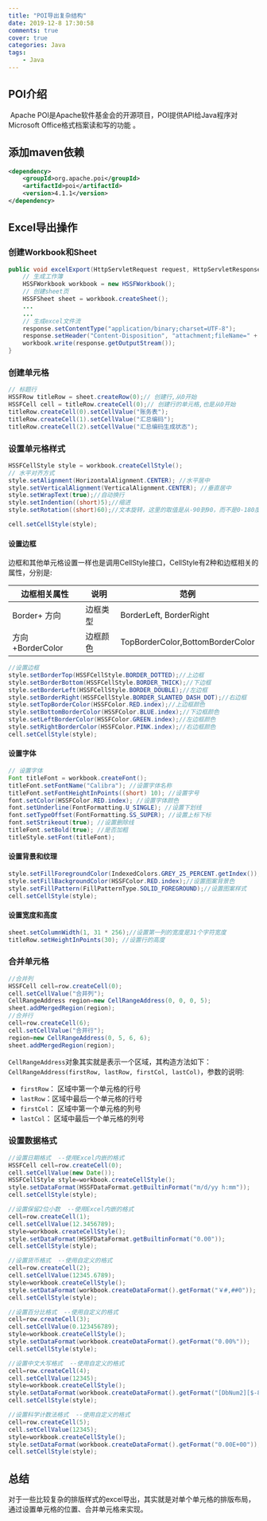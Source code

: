 ```yaml
---
title: "POI导出复杂结构"
date: 2019-12-8 17:30:58
comments: true
cover: true
categories: Java
tags:
	- Java
---
```


## POI介绍

​     Apache POI是Apache软件基金会的开源项目，POI提供API给Java程序对Microsoft Office格式档案读和写的功能 。

## 添加maven依赖

```xml
<dependency>
    <groupId>org.apache.poi</groupId>
    <artifactId>poi</artifactId>
    <version>4.1.1</version>
</dependency>
```

## Excel导出操作

 ### **创建Workbook和Sheet**

```java
public void excelExport(HttpServletRequest request, HttpServletResponse response) {
    // 生成工作簿
    HSSFWorkbook workbook = new HSSFWorkbook();
    // 创建sheet页
    HSSFSheet sheet = workbook.createSheet();
    ...
    ...
    // 生成excel文件流
    response.setContentType("application/binary;charset=UTF-8");
    response.setHeader("Content-Disposition", "attachment;fileName=" + URLEncoder.encode("账务明细导出" + ".xls", "UTF-8"));
    workbook.write(response.getOutputStream());
}
```

<!-- more -->

### **创建单元格**

```java
// 标题行
HSSFRow titleRow = sheet.createRow(0);// 创建行,从0开始
HSSFCell cell = titleRow.createCell(0);// 创建行的单元格,也是从0开始
titleRow.createCell(0).setCellValue("账务表");
titleRow.createCell(1).setCellValue("汇总编码");
titleRow.createCell(2).setCellValue("汇总编码生成状态");
```

### **设置单元格样式**

```java
HSSFCellStyle style = workbook.createCellStyle();
// 水平对齐方式
style.setAlignment(HorizontalAlignment.CENTER); //水平居中
style.setVerticalAlignment(VerticalAlignment.CENTER); //垂直居中
style.setWrapText(true);//自动换行
style.setIndention((short)5);//缩进
style.setRotation((short)60);//文本旋转，这里的取值是从-90到90，而不是0-180度

cell.setCellStyle(style);
```

#### 设置边框

​    边框和其他单元格设置一样也是调用CellStyle接口，CellStyle有2种和边框相关的属性，分别是:

| 边框相关属性      | 说明     | 范例                             |
| ----------------- | -------- | -------------------------------- |
| Border+ 方向      | 边框类型 | BorderLeft, BorderRight          |
| 方向 +BorderColor | 边框颜色 | TopBorderColor,BottomBorderColor |

```java
//设置边框
style.setBorderTop(HSSFCellStyle.BORDER_DOTTED);//上边框
style.setBorderBottom(HSSFCellStyle.BORDER_THICK);//下边框
style.setBorderLeft(HSSFCellStyle.BORDER_DOUBLE);//左边框
style.setBorderRight(HSSFCellStyle.BORDER_SLANTED_DASH_DOT);//右边框
style.setTopBorderColor(HSSFColor.RED.index);//上边框颜色
style.setBottomBorderColor(HSSFColor.BLUE.index);//下边框颜色
style.setLeftBorderColor(HSSFColor.GREEN.index);//左边框颜色
style.setRightBorderColor(HSSFColor.PINK.index);//右边框颜色
cell.setCellStyle(style);
```

#### 设置字体

```java
// 设置字体
Font titleFont = workbook.createFont();
titleFont.setFontName("Calibra"); //设置字体名称
titleFont.setFontHeightInPoints((short) 10); //设置字号
font.setColor(HSSFColor.RED.index); //设置字体颜色
font.setUnderline(FontFormatting.U_SINGLE); //设置下划线
font.setTypeOffset(FontFormatting.SS_SUPER); //设置上标下标
font.setStrikeout(true); //设置删除线
titleFont.setBold(true); //是否加粗
titleStyle.setFont(titleFont);
```

#### 设置背景和纹理

```java
style.setFillForegroundColor(IndexedColors.GREY_25_PERCENT.getIndex());//设置图案颜色
style.setFillBackgroundColor(HSSFColor.RED.index);//设置图案背景色
style.setFillPattern(FillPatternType.SOLID_FOREGROUND);//设置图案样式
cell.setCellStyle(style);
```

#### **设置宽度和高度**

```java
sheet.setColumnWidth(1, 31 * 256);//设置第一列的宽度是31个字符宽度
titleRow.setHeightInPoints(30); //设置行的高度
```

### **合并单元格**

```java
//合并列
HSSFCell cell=row.createCell(0);
cell.setCellValue("合并列");
CellRangeAddress region=new CellRangeAddress(0, 0, 0, 5);
sheet.addMergedRegion(region);
//合并行
cell=row.createCell(6);
cell.setCellValue("合并行");
region=new CellRangeAddress(0, 5, 6, 6);
sheet.addMergedRegion(region);
```

`CellRangeAddress`对象其实就是表示一个区域，其构造方法如下：`CellRangeAddress(firstRow, lastRow, firstCol, lastCol)`，参数的说明:

- `firstRow`： 区域中第一个单元格的行号
- `lastRow`：区域中最后一个单元格的行号
- `firstCol`： 区域中第一个单元格的列号
- `lastCol`： 区域中最后一个单元格的列号

### **设置数据格式**

```java
//设置日期格式  --使用Excel内嵌的格式
HSSFCell cell=row.createCell(0);
cell.setCellValue(new Date());
HSSFCellStyle style=workbook.createCellStyle();
style.setDataFormat(HSSFDataFormat.getBuiltinFormat("m/d/yy h:mm"));
cell.setCellStyle(style);

//设置保留2位小数  --使用Excel内嵌的格式
cell=row.createCell(1);
cell.setCellValue(12.3456789);
style=workbook.createCellStyle();
style.setDataFormat(HSSFDataFormat.getBuiltinFormat("0.00"));
cell.setCellStyle(style);

//设置货币格式  --使用自定义的格式
cell=row.createCell(2);
cell.setCellValue(12345.6789);
style=workbook.createCellStyle();
style.setDataFormat(workbook.createDataFormat().getFormat("￥#,##0"));
cell.setCellStyle(style);

//设置百分比格式  --使用自定义的格式
cell=row.createCell(3);
cell.setCellValue(0.123456789);
style=workbook.createCellStyle();
style.setDataFormat(workbook.createDataFormat().getFormat("0.00%"));
cell.setCellStyle(style);

//设置中文大写格式  --使用自定义的格式
cell=row.createCell(4);
cell.setCellValue(12345);
style=workbook.createCellStyle();
style.setDataFormat(workbook.createDataFormat().getFormat("[DbNum2][$-804]0"));
cell.setCellStyle(style);

//设置科学计数法格式  --使用自定义的格式
cell=row.createCell(5);
cell.setCellValue(12345);
style=workbook.createCellStyle();
style.setDataFormat(workbook.createDataFormat().getFormat("0.00E+00"));
cell.setCellStyle(style);
```

## 总结

​    对于一些比较复杂的排版样式的excel导出，其实就是对单个单元格的排版布局，通过设置单元格的位置、合并单元格来实现。